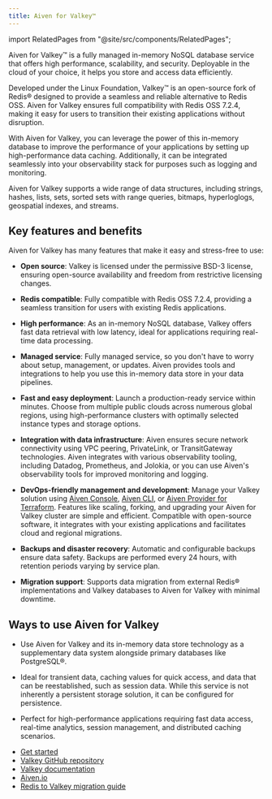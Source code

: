 ```yaml
---
title: Aiven for Valkey™
---
```


import RelatedPages from "@site/src/components/RelatedPages";

Aiven for Valkey™ is a fully managed in-memory NoSQL database service that offers high performance, scalability, and security. Deployable in the cloud of your choice, it helps you store and access data efficiently.

Developed under the Linux Foundation, Valkey™ is an open-source fork of Redis® designed to
provide a seamless and reliable alternative to Redis OSS. Aiven for Valkey ensures full
compatibility with Redis OSS 7.2.4, making it easy for users to transition their existing
applications without disruption.

With Aiven for Valkey, you can leverage the power of this in-memory database to improve
the performance of your applications by setting up high-performance data caching.
Additionally, it can be integrated seamlessly into your observability stack for purposes
such as logging and monitoring.

Aiven for Valkey supports a wide range of data structures, including strings, hashes,
lists, sets, sorted sets with range queries, bitmaps, hyperloglogs, geospatial indexes,
and streams.

## Key features and benefits

Aiven for Valkey has many features that make it easy and stress-free to use:

- **Open source**: Valkey is licensed under the permissive BSD-3 license, ensuring
  open-source availability and freedom from restrictive licensing changes.

- **Redis compatible**: Fully compatible with Redis OSS 7.2.4, providing a seamless
  transition for users with existing Redis applications.

- **High performance**: As an in-memory NoSQL database, Valkey offers fast data retrieval
  with low latency, ideal for applications requiring real-time data processing.

- **Managed service**: Fully managed service, so you don't have to worry about setup,
  management, or updates. Aiven provides tools and integrations to help you use this
  in-memory data store in your data pipelines.

- **Fast and easy deployment**: Launch a production-ready service within minutes. Choose
  from multiple public clouds across numerous global regions, using high-performance
  clusters with optimally selected instance types and storage options.

- **Integration with data infrastructure**: Aiven ensures secure network connectivity
  using VPC peering, PrivateLink, or TransitGateway technologies. Aiven integrates with
  various observability tooling, including Datadog, Prometheus, and Jolokia, or you can
  use Aiven's observability tools for improved monitoring and logging.

- **DevOps-friendly management and development**: Manage your Valkey solution using
  [Aiven Console](https://console.aiven.io/),
  [Aiven CLI](https://github.com/aiven/aiven-client), or
  [Aiven Provider for Terraform](/docs/tools/terraform). Features like scaling, forking,
  and upgrading your Aiven for Valkey cluster are simple and efficient. Compatible with
  open-source software, it integrates with your existing applications and facilitates
  cloud and regional migrations.

- **Backups and disaster recovery**: Automatic and configurable backups ensure data safety.
  Backups are performed every 24 hours, with retention periods varying by service plan.

- **Migration support**: Supports data migration from external Redis® implementations and
  Valkey databases to Aiven for Valkey with minimal downtime.

## Ways to use Aiven for Valkey

- Use Aiven for Valkey and its in-memory data store technology as a supplementary data
  system alongside primary databases like PostgreSQL®.

- Ideal for transient data, caching values for quick access, and data that can be
  reestablished, such as session data. While this service is not inherently a persistent
  storage solution, it can be configured for persistence.

- Perfect for high-performance applications requiring fast data access, real-time
  analytics, session management, and distributed caching scenarios.

<RelatedPages/>

- [Get started](/docs/products/valkey/get-started)
- [Valkey GitHub repository](https://github.com/valkey-io/valkey)
- [Valkey documentation](https://valkey.io/docs/)
- [Aiven.io](https://aiven.io/valkey)
- [Redis to Valkey migration guide](https://valkey.io/docs/migration/)
